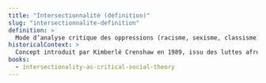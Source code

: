 ```yaml
---
title: "Intersectionnalité (définition)"
slug: "intersectionnalite-definition"
definition: >
  Mode d’analyse critique des oppressions (racisme, sexisme, classisme) conçues comme co-constitutives. L’intersectionnalité articule théorie, méthode et praxis dans une visée transformatrice.
historicalContext: >
  Concept introduit par Kimberlé Crenshaw en 1989, issu des luttes afro-féministes des années 1960–1990. Il se diffuse dans les milieux académiques à partir des années 2000, au risque d’une dépolitisation.
books:
  - intersectionality-as-critical-social-theory
---
```

